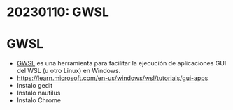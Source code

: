 # 20230110: GWSL
# GWSL
- [GWSL](https://opticos.github.io/gwsl/) es una herramienta para facilitar la ejecución de aplicaciones GUI del WSL (u otro Linux) en Windows.
- https://learn.microsoft.com/en-us/windows/wsl/tutorials/gui-apps
- Instalo gedit
- Instalo nautilus
- Instalo Chrome